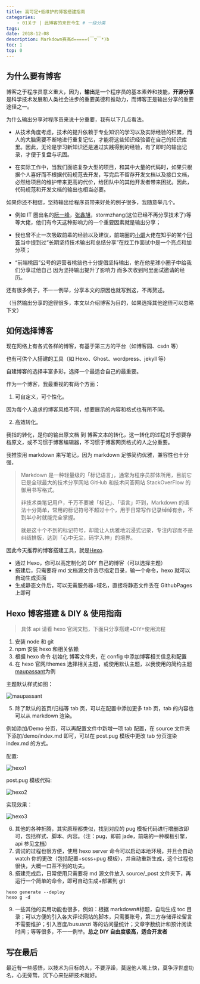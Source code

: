 ```yaml
---
title: 高可定+低维护的博客搭建指南
categories:
    - 01关于 | 此博客的来世今生 # 一级分类
tags:
date: 2018-12-08
description: Markdown赛高d=====(￣▽￣*)b
toc: 1
top: 0
---
```


## 为什么要有博客

博客之于程序员意义重大，因为，**输出**是一个程序员的基本素养和技能，**开源分享**是科学技术发展和人类社会进步的重要美德和推动力，而博客正是输出分享的重要途径之一。

为什么输出分享对程序员来说十分重要，我有以下几点看法。

-   从技术角度考虑，技术的提升依赖于专业知识的学习以及实际经验的积累，而人的大脑需要不断地进行重复记忆，才能将这些知识经验留在自己的知识库里。因此，无论是学习新知识还是通过实践得到的经验，有了即时的输出记录，才便于复盘与巩固。

-   在实际工作中，当我们面临复杂大型的项目，和其中大量的代码时，如果只根据个人喜好而不根据代码规范去开发，写完后不留存开发文档以及接口文档，必然给项目的维护带来更高的代价，给团队中的其他开发者带来困扰。因此，代码规范和开发文档的输出也相当必要。

如果你还不相信，坚持输出给程序员带来好处的例子很多，我随意举几个。

-   例如 IT 圈出名的[阮一峰](http://www.ruanyifeng.com)，[张鑫旭](https://www.zhangxinxu.com/)，stormzhang(这位已经不再分享技术了)等等大佬，他们有今天这种影响力的一个重要因素就是输出分享；

-   我也曾不止一次吸取前辈的经验以及建议，前端圈的[小爝](https://www.zhihu.com/people/xiao-jue-83/activities)大佬在知乎的某个[回答](https://www.zhihu.com/question/301802742/answer/528508203)当中提到过“长期坚持技术输出和总结分享”在找工作面试中是一个亮点和加分项；

-   “前端桃园”公号的运营者桃翁也十分提倡坚持输出，他在他星球小圈子中给我们分享过他自己 因为坚持输出提升了影响力 而多次收到阿里面试邀请的经历。

还有很多例子，不一一例举，分享本文的原因也就写到这，不再赘述。

（当然输出分享的途径很多，本文以介绍博客为目的，如果选择其他途径可以忽略下文）

## 如何选择博客

现在网络上有各式各样的博客，有基于第三方的平台（如博客园、csdn 等）

也有可供个人搭建的工具（如 Hexo、Ghost、wordpress、jekyll 等）

自建博客的选择丰富多彩，选择一个最适合自己的最重要。

作为一个博客，我最重视的有两个方面：

1. 可自定义，可个性化。

因为每个人追求的博客风格不同，想要展示的内容和格式也有所不同。

2. 高效转化。

我指的转化，是你的输出原文档 到 博客文本的转化，这一转化的过程对于想要存档原文，或不习惯于博客编辑器，不习惯于博客网页格式的人之分重要。

我推崇用 markdown 来写笔记，因为 markdown 足够简约优雅，兼容性也十分强，

> Markdown 是一种轻量级的「标记语言」，通常为程序员群体所用，目前它已是全球最大的技术分享网站 GitHub 和技术问答网站 StackOverFlow 的御用书写格式。
>
> 非技术类笔记用户，千万不要被「标记」、「语言」吓到，Markdown 的语法十分简单，常用的标记符号不超过十个，用于日常写作记录绰绰有余，不到半小时就能完全掌握。
>
> 就是这十个不到的标记符号，却能让人优雅地沉浸式记录，专注内容而不是纠结排版，达到「心中无尘，码字入神」的境界。

因此今天推荐的博客搭建工具，就是[Hexo](https://hexo.io).

-   通过 Hexo，你可以高定制化的 DIY 自己的博客（可以选择主题）
-   搭建后，只需要将 md 文档源文件丢尽指定目录，输一个命令，hexo 就可以自动生成页面
-   生成静态文件后，可以无需服务器+域名，直接将静态文件丢在 GithubPages 上即可

## Hexo 博客搭建 & DIY & 使用指南

> 具体 api 请看 hexo 官网文档，下面只分享搭建+DIY+使用流程

1. 安装 node 和 git
2. npm 安装 hexo 和相关依赖
3. 根据 hexo 命令 初始化 博客文件夹，在 config 中添加博客相关信息和配置
4. 在 hexo 官网/themes 选择相关主题，或使用默认主题，以我使用的简约主题[maupassant](https://github.com/tufu9441/maupassant-hexo)为例

主题默认样式如图：

![maupassant](/images/maupassant.jpg)

5. 除了默认的首页/归档等 tab 页，可以在配置中添加更多 tab 页，tab 的内容也可以从 markdown 渲染。

例如添加/Demo 分页，可以再配置文件中新增一项 tab 配置，在 source 文件夹下添加/demo/index.md 即可，可以在 post.pug 模板中更改 tab 分页渲染 index.md 的方式。

配置:

![hexo1](/images/hexo1.jpg)

post.pug 模板代码:

![hexo2](/images/hexo2.jpg)

实现效果：

![hexo3](/images/hexo3.jpg)

6. 其他的各种折腾，其实原理都类似，找到对应的 pug 模板代码进行增删改即可，包括样式、脚本、内容。（注：pug，即前 jade，前端的一种模板引擎，api 参见[文档](https://pugjs.org)）
7. 调试的过程也很方便，使用 hexo server 命令可以启动本地环境，并且会自动 watch 你的更改（包括配置+scss+pug 模板），并自动重新生成，这个过程也很快，大概一口茶不到的功夫。
8. 搭建完成后，日常使用只需要将 md 源文件放入 source/\_post 文件夹下，再运行一个简单的命令，即可自动生成+部署到 git

```
hexo generate --deploy
hexo g -d
```

9. 一些其他的实用功能也很多，例如：根据 markdown#标题，自动生成 toc 目录；可以方便的引入各大评论网站的脚本，只需要账号，第三方存储评论留言不需要维护；引入百度/busuanzi 等的访问量统计；文章字数统计和预计阅读时间；等等很多，不一一例举。**总之 DIY 自由度极高，适合开发者**

## 写在最后

最近有一些感悟，以技术为目标的人，不要浮躁，莫逞他人嘴上快，莫争浮世虚功名，心无旁骛，沉下心来钻研技术就好。

